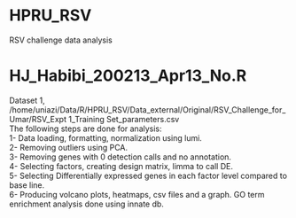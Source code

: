 # HPRU_RSV
RSV challenge data analysis

# HJ_Habibi_200213_Apr13_No.R
Dataset 1, /home/uniazi/Data/R/HPRU_RSV/Data_external/Original/RSV_Challenge_for_Umar/RSV_Expt 1_Training Set_parameters.csv  
The following steps are done for analysis:  
1- Data loading, formatting, normalization using lumi.  
2- Removing outliers using PCA.  
3- Removing genes with 0 detection calls and no annotation.  
4- Selecting factors, creating design matrix, limma to call DE.  
5- Selecting Differentially expressed genes in each factor level compared to base line.  
6- Producing volcano plots, heatmaps, csv files and a graph. GO term enrichment analysis done using innate db.  

